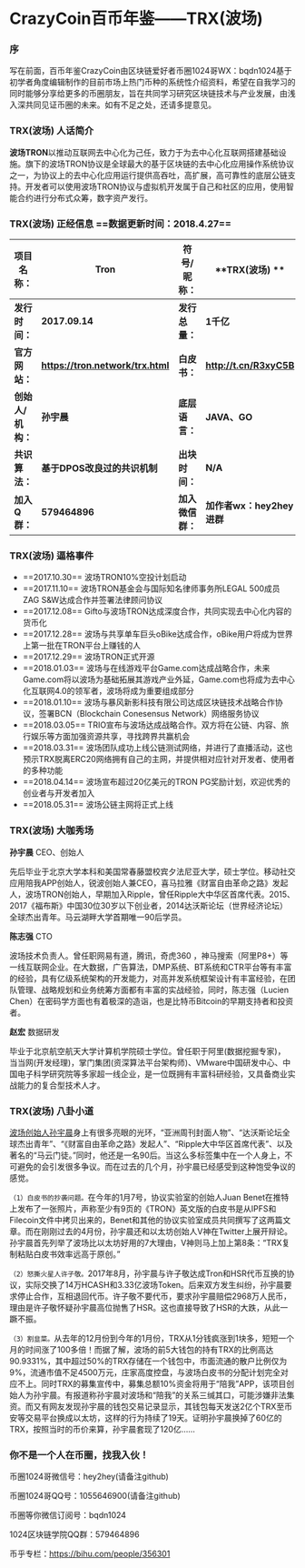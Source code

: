 
# CrazyCoin百币年鉴——TRX(波场) 

### 序
写在前面，百币年鉴CrazyCoin由区块链爱好者币圈1024哥WX：bqdn1024基于初学者角度编辑制作的目前市场上热门币种的系统性介绍资料，希望在自我学习的同时能够分享给更多的币圈朋友，旨在共同学习研究区块链技术与产业发展，由浅入深共同见证币圈的未来。如有不足之处，还请多提意见。

### TRX(波场) 人话简介

**波场TRON**以推动互联网去中心化为己任，致力于为去中心化互联网搭建基础设施。旗下的波场TRON协议是全球最大的基于区块链的去中心化应用操作系统协议之一，为协议上的去中心化应用运行提供高吞吐，高扩展，高可靠性的底层公链支持。开发者可以使用波场TRON协议与虚拟机开发属于自己和社区的应用，使用智能合约进行分布式众筹，数字资产发行。

### TRX(波场) 正经信息  ==数据更新时间：2018.4.27==

**项目名称：**| **Tron**|**符号/昵称：**|**TRX(波场) **
----------- | ----------- | ------------- | -------------
**发行时间：** | **2017.09.14** | **发行总量：**| **1千亿**
**官方网站：**| **https://tron.network/trx.html**  | **白皮书：** | **http://t.cn/R3xyC5B**
**创始人/机构：**  | **孙宇晨** | **底层语言：** | **JAVA、GO**
**共识算法：** | **基于DPOS改良过的共识机制**  | **出块时间：**| **N/A**
**加入Q群：** | **579464896**  | **加入微信群：**| **加作者wx：hey2hey进群**


### TRX(波场) 逼格事件

 - ==2017.10.30== 波场TRON10%空投计划启动
 - ==2017.11.10== 波场TRON基金会与国际知名律师事务所LEGAL 500成员ZAG S&W达成合作并签署法律顾问协议
 - ==2017.12.08== Gifto与波场TRON达成深度合作，共同实现去中心化内容的货币化
 - ==2017.12.28== 波场与共享单车巨头oBike达成合作，oBike用户将成为世界上第一批在TRON平台上赚钱的人
 - ==2017.12.29== 波场TRON正式开源
 - ==2018.01.03== 波场与在线游戏平台Game.com达成战略合作，未来Game.com将以波场为基础拓展其游戏产业外延，Game.com也将成为去中心化互联网4.0的领军者，波场将成为重要组成部分
 - ==2018.01.10== 波场与暴风新影科技有限公司达成区块链技术战略合作协议，签署BCN（Blockchain Conesensus Network）网络服务协议
 - ==2018.03.05== TRIO宣布与波场达成战略合作。双方将在公链、内容、旅行娱乐等方面加强资源共享，寻找跨界共赢机会
 - ==2018.03.31== 波场团队成功上线公链测试网络，并进行了直播活动，这也预示TRX脱离ERC20网络拥有自己的主网，并提供相对应针对开发者、使用者的多种功能
 - ==2018.04.14== 波场宣布超过20亿美元的TRON PG奖励计划，欢迎优秀的创业者与开发者加入
 - ==2018.05.31== 波场公链主网将正式上线

### TRX(波场) 大咖秀场

**孙宇晨** CEO、创始人

先后毕业于北京大学本科和美国常春藤盟校宾夕法尼亚大学，硕士学位。移动社交应用陪我APP创始人，锐波创始人兼CEO，喜马拉雅《财富自由革命之路》发起人，波场TRON创始人，早期加入Ripple，曾任Ripple大中华区首席代表。2015、2017《福布斯》中国30位30岁以下创业者，2014达沃斯论坛（世界经济论坛）全球杰出青年。马云湖畔大学首期唯一90后学员。

**陈志强** CTO

波场技术负责人。曾任职网易有道，腾讯，奇虎360 ，神马搜索（阿里P8+）等一线互联网企业。在大数据，广告算法，DMP系统、BT系统和CTR平台等有丰富的经验，具有亿级系统架构的开发能力，对高并发系统框架设计有丰富经验，在团队管理、战略规划和业务统筹方面都有丰富的实战经验，同时，陈志强（Lucien Chen）在密码学方面也有着极深的造诣，也是比特币Bitcoin的早期支持者和投资者。

**赵宏** 数据研发

毕业于北京航空航天大学计算机学院硕士学位。曾任职于阿里(数据挖掘专家)， 当当网(开发经理)，掌门集团(资深算法平台架构师)、VMware中国研发中心、中国电子科学研究院等多家超一线企业，是一位既拥有丰富科研经验，又具备商业实战能力的复合型技术人才。



### TRX(波场) 八卦小道

[波场创始人孙宇晨](https://mp.weixin.qq.com/s?__biz=MjM5MDUwNzQxNw==&mid=2247483802&idx=1&sn=c855c9d374b3dda98fdb1937ea972c5c&chksm=a642896c9135007a47d12299782efc33f026274e3afe73aaf6ea3a74fb7bc08918a914f8d1bf#rd)身上有很多亮眼的光环，“亚洲周刊封面人物”、“达沃斯论坛全球杰出青年”、“《财富自由革命之路》发起人”、“Ripple大中华区首席代表”、以及著名的“马云门徒。”同时，他还是一名90后。当这么多标签集中在一个人身上，不可避免的会引发很多争议。而在过去的几个月，孙宇晨已经感受到这种饱受争议的感觉。

`（1）白皮书的抄袭问题。`在今年的1月7号，协议实验室的创始人Juan Benet在推特上发布了一张照片，声称至少有9页的《TRON》英文版的白皮书是从IPFS和Filecoin文件中拷贝出来的，Benet和其他的协议实验室成员共同撰写了这两篇文章。而在刚刚过去的4月份，孙宇晨还和以太坊创始人V神在Twitter上展开辩论。孙宇晨首先列举了波场比以太坊好用的7大理由，V神则马上加上第8条：“TRX复制粘贴白皮书效率远高于原创。”

`（2）怒撕火星人许子敬。`2017年8月，孙宇晨与许子敬达成Tron和HSR代币互换的协议，实际交换了14万HCASH和3.33亿波场Token。后来双方发生纠纷，孙宇晨要求停止合作，互相退回代币。许子敬不要代币，要求孙宇晨赔偿2968万人民币，理由是许子敬怀疑孙宇晨高位抛售了HSR。这也直接导致了HSR的大跌，从此一蹶不振。

`（3）割韭菜。`从去年的12月份到今年的1月份，TRX从1分钱疯涨到1块多，短短一个月的时间涨了100多倍！而据了解，波场的前5大钱包的持有TRX的比例高达90.9331%，其中超过50%的TRX存储在一个钱包中，市面流通的散户比例仅为9%，流通市值不足4500万元，庄家高度控盘，与波场白皮书的分配计划完全对应不上。同时TRX的募集宣传中，募集总额10%资金将用于“陪我”APP，该项目创始人为孙宇晨。有报道称孙宇晨对波场和“陪我”的关系三缄其口，可能涉嫌非法集资。而又有网友发现孙宇晨的钱包交易记录显示，其钱包每天发送2亿个TRX至币安等交易平台换成以太坊，这样的行为持续了19天。证明孙宇晨换掉了60亿的TRX，按照当时的币价来算，孙宇晨套现了120亿……

### 你不是一个人在币圈，找我入伙！
币圈1024哥微信号：hey2hey(请备注github)

币圈1024哥QQ号：1055646900(请备注github)

币圈等你微信订阅号：bqdn1024

1024区块链学院QQ群：579464896

币乎专栏：https://bihu.com/people/356301

